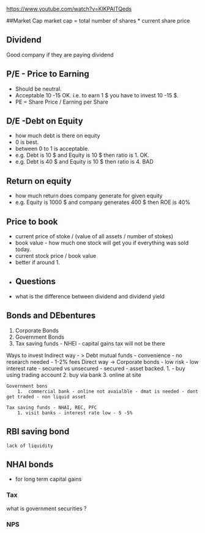 https://www.youtube.com/watch?v=KlKPAITQeds

##Market Cap 
market cap = total number of shares * current share price 

## Dividend

Good company if they are paying dividend 

## P/E - Price to Earning

- Should be neutral. 
- Acceptable 10 -15 OK. i.e. to earn 1 $ you have to invest 10 -15 $. 
- PE = Share Price / Earning per Share 

## D/E -Debt on Equity

- how much debt is there on equity 
- 0 is best. 
- between 0 to 1 is acceptable. 
- e.g. Debt is 10 $ and Equity is 10 $ then ratio is 1. OK.
- e.g. Debt is 40 $ and Equity is 10 $ then ratio is 4. BAD  

## Return on equity

- how much return does company generate for given equity 
- e.g. Equity is 1000 $ and company generates 400 $ then ROE is 40% 

## Price to book

- current price of stoke / (value of all assets / number of stokes)
- book value - how much one stock will get you if everything was sold today.
- current stock price / book value 
- better if around 1.
- ## Questions
- what is the difference between dividend and dividend yield 

## Bonds and DEbentures

1. Corporate Bonds
2. Government Bonds 
3. Tax saving funds - NHEI - capital gains tax will not be there

Ways to invest 
Indirect way - > Debt mutual funds - convenience - no research needed - 1-2% fees 
Direct way -> 
    Corporate bonds - low risk - low interest rate - secured vs unsecured - secured - asset backed. 
       1. - buy using trading account 
       2. buy via bank
       3. online at site

    Government bons 
        1.  commercial bank - online not avaialble - dmat is needed - dont get traded - non liquid asset 
    
    Tax saving funds - NHAI, REC, PFC
        1. visit banks - interest rate low - 5 -5%

## RBI saving bond

    lack of liquidity 

## NHAI bonds

- for long term capital gains 

### Tax

what is government securities ?

### NPS
